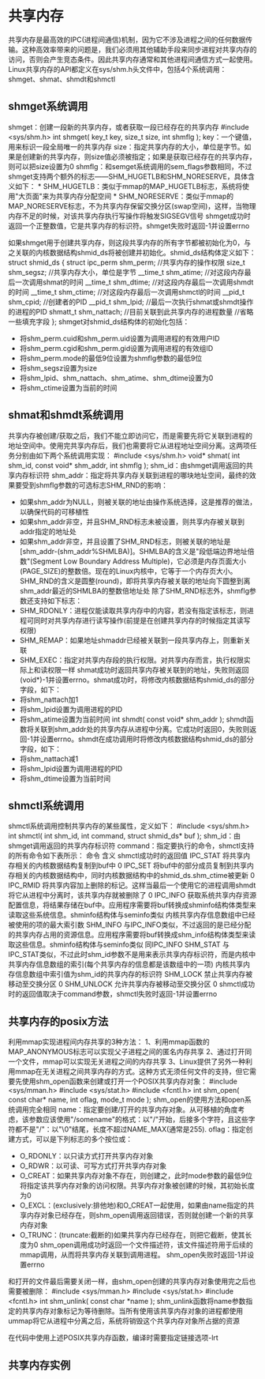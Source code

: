 # 共享内存

共享内存是最高效的IPC(进程间通信)机制，因为它不涉及进程之间的任何数据传输。这种高效率带来的问题是，我们必须用其他辅助手段来同步进程对共享内存的访问，否则会产生竞态条件。因此共享内存通常和其他进程间通信方式一起使用。
Linux共享内存的API都定义在sys/shm.h头文件中，包括4个系统调用：shmget、shmat、shmdt和shmctl

## shmget系统调用

shmget：创建一段新的共享内存，或者获取一段已经存在的共享内存
#include <sys/shm.h>
int shmget( key_t key, size_t size, int shmflg );
key：一个键值，用来标识一段全局唯一的共享内存
size：指定共享内存的大小，单位是字节。如果是创建新的共享内存，则size值必须被指定；如果是获取已经存在的共享内存，则可以把size设置为0
shmflg：和semget系统调用的sem_flags参数相同，不过shmget支持两个额外的标志——SHM_HUGETLB和SHM_NORESERVE，具体含义如下：
    * SHM_HUGETLB：类似于mmap的MAP_HUGETLB标志，系统将使用"大页面"来为共享内存分配空间
    * SHM_NORESERVE：类似于mmap的MAP_NORESERVE标志，不为共享内存保留交换分区(swap空间)，这样，当物理内存不足的时候，对该共享内存执行写操作将触发SIGSEGV信号
shmget成功时返回一个正整数值，它是共享内存的标识符。shmget失败时返回-1并设置errno

如果shmget用于创建共享内存，则这段共享内存的所有字节都被初始化为0，与之关联的内核数据结构shmid_ds将被创建并初始化。shmid_ds结构体定义如下：
struct shmid_ds
{
    struct ipc_perm shm_perm;       //共享内存的操作权限
    size_t shm_segsz;               //共享内存大小，单位是字节
    __time_t shm_atime;             //对这段内存最后一次调用shmat的时间
    __time_t shm_dtime;             //对这段内存最后一次调用shmdt的时间
    __time_t shm_ctime;             //对这段内存最后一次调用shmctl的时间
    __pid_t shm_cpid;               //创建者的PID
    __pid_t shm_lpid;               //最后一次执行shmat或shmdt操作的进程的PID
    shmatt_t shm_nattach;           //目前关联到此共享内存的进程数量
    //省略一些填充字段
};
shmget对shmid_ds结构体的初始化包括：
* 将shm_perm.cuid和shm_perm.uid设置为调用进程的有效用户ID
* 将shm_perm.cgid和shm_perm.gid设置为调用进程的有效组ID
* 将shm_perm.mode的最低9位设置为shmflg参数的最低9位
* 将shm_segsz设置为size
* 将shm_lpid、shm_nattach、shm_atime、shm_dtime设置为0
* 将shm_ctime设置为当前的时间


## shmat和shmdt系统调用

共享内存被创建/获取之后，我们不能立即访问它，而是需要先将它关联到进程的地址空间中。使用完共享内存后，我们也需要将它从进程地址空间分离。这两项任务分别由如下两个系统调用实现：
#include <sys/shm.h>
void* shmat( int shm_id, const void* shm_addr, int shmflg );
shm_id：由shmget调用返回的共享内存标识符
shm_addr：指定将共享内存关联到进程的哪块地址空间，最终的效果要受到shmflg参数的可选标志SHM_RND的影响：
* 如果shm_addr为NULL，则被关联的地址由操作系统选择，这是推荐的做法，以确保代码的可移植性
* 如果shm_addr非空，并且SHM_RND标志未被设置，则共享内存被关联到addr指定的地址处
* 如果shm_addr非空，并且设置了SHM_RND标志，则被关联的地址是[shm_addr-(shm_addr%SHMLBA)]。SHMLBA的含义是"段低端边界地址倍数"(Segment Low Boundary Address Multiple)，它必须是内存页面大小(PAGE_SIZE)的整数倍。现在的Linux内核中，它等于一个内存页大小。SHM_RND的含义是圆整(round)，即将共享内存被关联的地址向下圆整到离shm_addr最近的SHMLBA的整数倍地址处
除了SHM_RND标志外，shmflg参数还支持如下标志：
* SHM_RDONLY：进程仅能读取共享内存中的内容，若没有指定该标志，则进程可同时对共享内存进行读写操作(前提是在创建共享内存的时候指定其读写权限)
* SHM_REMAP：如果地址shmaddr已经被关联到一段共享内存上，则重新关联
* SHM_EXEC：指定对共享内存段的执行权限。对共享内存而言，执行权限实际上和读权限一样
shmat成功时返回共享内存被关联到的地址，失败则返回(void*)-1并设置errno。shmat成功时，将修改内核数据结构shmid_ds的部分字段，如下：
* 将shm_nattach加1
* 将shm_lpid设置为调用进程的PID
* 将shm_atime设置为当前时间
int shmdt( const void* shm_addr );
shmdt函数将关联到shm_addr处的共享内存从进程中分离。它成功时返回0，失败则返回-1并设置errno。shmdt在成功调用时将修改内核数据结构shmid_ds的部分字段，如下：
* 将shm_nattach减1
* 将shm_lpid设置为调用进程的PID
* 将shm_dtime设置为当前时间


## shmctl系统调用

shmctl系统调用控制共享内存的某些属性，定义如下：
#include <sys/shm.h>
int shmctl( int shm_id, int command, struct shmid_ds* buf );
shm_id：由shmget调用返回的共享内存标识符
command：指定要执行的命令，shmctl支持的所有命令如下表所示：
命令	含义	shmctl成功时的返回值
IPC_STAT	将共享内存相关的内核数据结构复制到buf中	0
IPC_SET	将buf中的部分成员复制到共享内存相关的内核数据结构中，同时内核数据结构中的shmid_ds.shm_ctime被更新	0
IPC_RMID	将共享内容加上删除的标记。这样当最后一个使用它的进程调用shmdt将它从进程中分离时，该共享内存就被删除了	0
IPC_INFO	获取系统共享内存资源配置信息，将结果存储在buf中。应用程序需要将buf转换成shminfo结构体类型来读取这些系统信息。shminfo结构体与seminfo类似	内核共享内存信息数组中已经被使用的项的最大索引数
SHM_INFO	与IPC_INFO类似，不过返回的是已经分配的共享内存占用的资源信息。应用程序需要将buf转换成shm_info结构体类型来读取这些信息。shminfo结构体与seminfo类似	同IPC_INFO
SHM_STAT	与IPC_STAT类似，不过此时shm_id参数不是用来表示共享内存标识符，而是内核中共享内存信息数组的索引(每个共享内存的信息都是该数组中的一项)	内核共享内存信息数组中索引值为shm_id的共享内存的标识符
SHM_LOCK	禁止共享内存被移动至交换分区	0
SHM_UNLOCK	允许共享内存被移动至交换分区	0
shmctl成功时的返回值取决于command参数，shmctl失败时返回-1并设置errno


## 共享内存的posix方法

利用mmap实现进程间内存共享的3种方法：
1、利用mmap函数的MAP_ANONYMOUS标志可以实现父子进程之间的匿名内存共享
2、通过打开同一个文件，mmap可以实现无关进程之间的内存共享
3、Linux提供了另外一种利用mmap在无关进程之间共享内存的方式。这种方式无须任何文件的支持，但它需要先使用shm_open函数来创建或打开一个POSIX共享内存对象：
#include <sys/mman.h>
#include <sys/stat.h>
#include <fcntl.h>
int shm_open( const char* name, int oflag, mode_t mode );
shm_open的使用方法和open系统调用完全相同
name：指定要创建/打开的共享内存对象。从可移植的角度考虑，该参数应该使用"/somename"的格式：以"/"开始，后接多个字符，且这些字符都不是"/"：以"\0"结尾，长度不超过NAME_MAX(通常是255).
oflag：指定创建方式，可以是下列标志的多个按位或：
* O_RDONLY：以只读方式打开共享内存对象
* O_RDWR：以可读、可写方式打开共享内存对象
* O_CREAT：如果共享内存对象不存在，则创建之，此时mode参数的最低9位将指定该共享内存对象的访问权限。共享内存对象被创建的时候，其初始长度为0
* O_EXCL：(exclusively:排他地)和O_CREAT一起使用，如果由name指定的共享内存对象已经存在，则shm_open调用返回错误，否则就创建一个新的共享内存对象
* O_TRUNC：(truncate:截断的)如果共享内存已经存在，则把它截断，使其长度为0
shm_open调用成功时返回一个文件描述符，该文件描述符用于后续的mmap调用，从而将共享内存关联到调用进程。
shm_open失败时返回-1并设置errno

和打开的文件最后需要关闭一样，由shm_open创建的共享内存对象使用完之后也需要被删除：
#include <sys/mman.h>
#include <sys/stat.h>
#include <fcntl.h>
int shm_unlink( const char *name );
shm_unlink函数将name参数指定的共享内存对象标记为等待删除。当所有使用该共享内存对象的进程都使用ummap将它从进程中分离之后，系统将销毁这个共享内存对象所占据的资源

在代码中使用上述POSIX共享内存函数，编译时需要指定链接选项-lrt


## 共享内存实例


